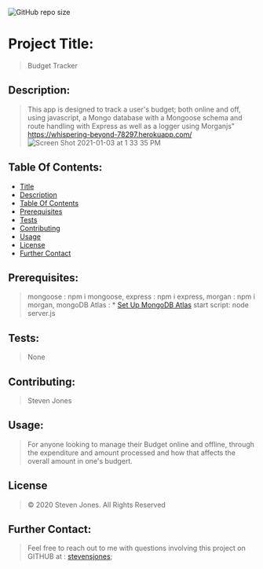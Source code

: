 ![GitHub repo size](https://img.shields.io/github/repo-size/stevensjones/BudgetTrackerOnlineOfflineTwelfthEdition)
# Project Title: 
> Budget Tracker
## Description: 
> This app is designed to track a user's budget; both online and off, using javascript, a Mongo database with a Mongoose schema and route handling with Express as well as a logger using Morganjs"
>  https://whispering-beyond-78297.herokuapp.com/
> ![Screen Shot 2021-01-03 at 1 33 35 PM](https://user-images.githubusercontent.com/56704209/103488436-c394b480-4dc9-11eb-888b-16d9cd8dbc7e.png)
## Table Of Contents:
- [Title](#Title)
- [Description](#Description)
- [Table Of Contents](#TableOfContents)
- [Prerequisites](#Prerequisites)
- [Tests](#Tests)
- [Contributing](#Contributing)
- [Usage](#Usage) 
- [License](#License)
- [Further Contact](#FurtherContact)
## Prerequisites:
>  mongoose : npm i mongoose, express : npm i express, morgan : npm i morgan, mongoDB Atlas : * [Set Up MongoDB Atlas](../04-Supplemental/MongoAtlas-Setup.md)
> start script: node server.js
## Tests:
> None
## Contributing:
> Steven Jones
## Usage:
> For anyone looking to manage their Budget online and offline, through the expenditure and amount processed and how that affects the overall amount in one's budgert.
## License
> © 2020 Steven Jones. All Rights Reserved 
## Further Contact:
> Feel free to reach out to me with questions involving this project on GITHUB at : [stevensjones](https://github.com/stevensjones);
